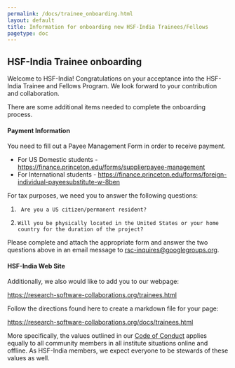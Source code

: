 ```yaml
---
permalink: /docs/trainee_onboarding.html
layout: default
title: Information for onboarding new HSF-India Trainees/Fellows
pagetype: doc
---
```


## HSF-India Trainee onboarding

Welcome to HSF-India!  Congratulations on your acceptance into the HSF-India Trainee and Fellows Program.  We look forward to your contribution and collaboration.

There are some additional items needed to complete the onboarding process.

#### Payment Information <i class="fas fa-file"></i>

You need to fill out a Payee Management Form in order to receive payment.

*   For US Domestic students - <https://finance.princeton.edu/forms/supplierpayee-management>
*   For International students - <https://finance.princeton.edu/forms/foreign-individual-payeesubstitute-w-8ben>

For tax purposes, we need you to answer the following questions:
1.      Are you a US citizen/permanent resident?
2.     Will you be physically located in the United States or your home country for the duration of the project?

Please complete and attach the appropriate form and answer the two questions above in an email message to <rsc-inquires@googlegroups.org>.

#### HSF-India Web Site <i class="fas fa-link"></i>

Additionally, we also would like to add you to our webpage:

  <https://research-software-collaborations.org/trainees.html>

Follow the directions found here to create a markdown file for your page:

  <https://research-software-collaborations.org/docs/trainees.html>

More specifically, the values outlined in our [Code of Conduct](https://research-software-collaborations.org/about/code-of-conduct) applies
equally to all community members in all institute situations online and offline.  As HSF-India members, we expect everyone to be stewards of these values as well.

